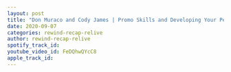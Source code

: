 ```yaml
---
layout: post
title: "Don Muraco and Cody James | Promo Skills and Developing Your Persona"
date: 2020-09-07
categories: rewind-recap-relive
author: rewind-recap-relive
spotify_track_id: 
youtube_video_id: FeDQhwQYcC8
apple_track_id: 
---
```

